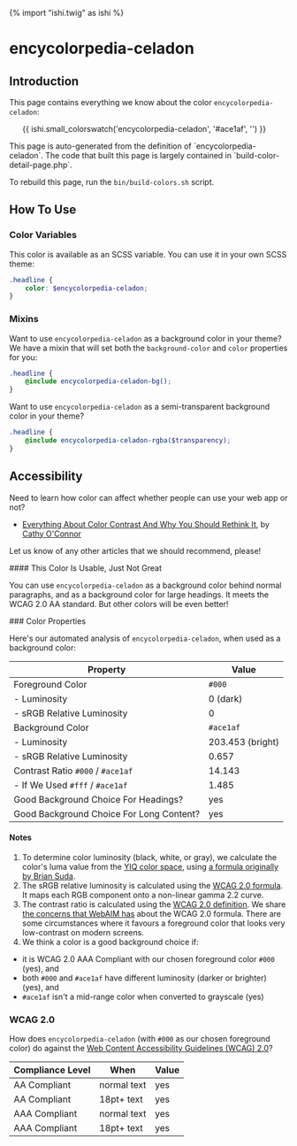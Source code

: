 {% import "ishi.twig" as ishi %}
# encycolorpedia-celadon

## Introduction

This page contains everything we know about the color `encycolorpedia-celadon`:

<div class="grid">
    <div class="cell">
        <div class="swatch">
            <ul>
                {{ ishi.small_colorswatch('encycolorpedia-celadon', '#ace1af', '') }}
            </ul>
        </div>
    </div>
</div>

<div class="callout attention" markdown="1">
This page is auto-generated from the definition of `encycolorpedia-celadon`. The code that built this page is largely contained in `build-color-detail-page.php`.

To rebuild this page, run the `bin/build-colors.sh` script.
</div>

## How To Use

### Color Variables

This color is available as an SCSS variable. You can use it in your own SCSS theme:

```scss
.headline {
    color: $encycolorpedia-celadon;
}
```

### Mixins

Want to use `encycolorpedia-celadon` as a background color in your theme? We have a mixin that will set both the `background-color` and `color` properties for you:

```scss
.headline {
    @include encycolorpedia-celadon-bg();
}
```

Want to use `encycolorpedia-celadon` as a semi-transparent background color in your theme?

```scss
.headline {
    @include encycolorpedia-celadon-rgba($transparency);
}
```

## Accessibility

Need to learn how color can affect whether people can use your web app or not?

* [Everything About Color Contrast And Why You Should Rethink It](https://www.smashingmagazine.com/2014/10/color-contrast-tips-and-tools-for-accessibility/), by [Cathy O'Connor](http://www.twitter.com/cagocon)

Let us know of any other articles that we should recommend, please!
<div class="callout warning" markdown="1">
#### This Color Is Usable, Just Not Great

You can use `encycolorpedia-celadon` as a background color behind normal paragraphs, and as a background color for large headings. It meets the WCAG 2.0 AA standard. But other colors will be even better!
</div>
### Color Properties

Here's our automated analysis of `encycolorpedia-celadon`, when used as a background color:

Property | Value
---------|------
Foreground Color | `#000`
- Luminosity | 0 (dark)
- sRGB Relative Luminosity | 0
Background Color | `#ace1af`
- Luminosity | 203.453 (bright)
- sRGB Relative Luminosity | 0.657
Contrast Ratio `#000` / `#ace1af` | 14.143
- If We Used `#fff` / `#ace1af` | 1.485
Good Background Choice For Headings? | yes
Good Background Choice For Long Content? | yes

#### Notes

1. To determine color luminosity (black, white, or gray), we calculate the color's luma value from the [YIQ color space](https://en.wikipedia.org/wiki/YIQ), using [a formula originally by Brian Suda](https://24ways.org/2010/calculating-color-contrast/).
1. The sRGB relative luminosity is calculated using the [WCAG 2.0 formula](https://www.w3.org/TR/WCAG20/#relativeluminancedef). It maps each RGB component onto a non-linear gamma 2.2 curve.
1. The contrast ratio is calculated using the [WCAG 2.0 definition](https://www.w3.org/TR/2008/REC-WCAG20-20081211/#contrast-ratiodef). We share [the concerns that WebAIM has](http://webaim.org/blog/wcag-2-1-feedback/) about the WCAG 2.0 formula. There are some circumstances where it favours a foreground color that looks very low-contrast on modern screens.
1. We think a color is a good background choice if:
  - it is WCAG 2.0 AAA Compliant with our chosen foreground color `#000` (yes), and
  - both `#000` and `#ace1af` have different luminosity (darker or brighter) (yes), and
  - `#ace1af` isn't a mid-range color when converted to grayscale (yes)

### WCAG 2.0

How does `encycolorpedia-celadon` (with `#000` as our chosen foreground color) do against the [Web Content Accessibility Guidelines (WCAG) 2.0](https://www.w3.org/TR/WCAG20/)?

Compliance Level | When | Value
-----------------|------|------
AA Compliant | normal text | yes
AA Compliant | 18pt+ text | yes
AAA Compliant | normal text | yes
AAA Compliant | 18pt+ text | yes
